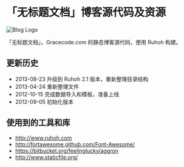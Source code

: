 #  「无标题文档」博客源代码及资源

![Blog Logo](http://www.gracecode.com/assets/media/images/wu@128x128.png)

「无标题文档」，Gracecode.com 的静态博客源代码，使用 Ruhoh 构建。


## 更新历史

* 2013-08-23 升级到 Ruhoh 2.1 版本，重新整理目录结构
* 2013-04-24 重新整理文件
* 2012-10-15 完成数据导入和模板，准备上线
* 2012-09-05 初始化版本


## 使用到的工具和库

* http://www.ruhoh.com
* http://fortawesome.github.com/Font-Awesome/
* https://bitbucket.org/feelinglucky/aggron
* http://www.staticfile.org/

